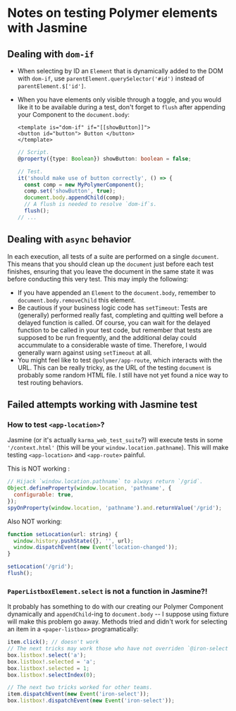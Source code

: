 # Notes on testing Polymer elements with Jasmine

## Dealing with `dom-if`

* When selecting by ID an `Element` that is dynamically added to the DOM with `dom-if`, use `parentElement.querySelector('#id')` instead of `parentElement.$['id']`.
* When you have elements only visible through a toggle, and you would like it to be available during a test, don't forget to `flush` after appending your Component to the `document.body`:

  ```markup
  <template is="dom-if" if="[[showButton]]">
  <button id="button"> Button </button>
  </template>
  ```

  ```typescript
  // Script.
  @property({type: Boolean}) showButton: boolean = false;
  ```

  ```typescript
  // Test.
  it('should make use of button correctly', () => {
    const comp = new MyPolymerComponent();
    comp.set('showButton', true);
    document.body.appendChild(comp);
    // A flush is needed to resolve `dom-if`s.
    flush();
  // ...
  ```

## Dealing with `async` behavior

In each execution, all tests of a suite are performed on a single `document`. This means that you should clean up the `document` just before each test finishes, ensuring that you leave the document in the same state it was before conducting this very test. This may imply the following:

* If you have appended an `Element` to the `document.body`, remember to `document.body.removeChild` this element.
* Be cautious if your business logic code has `setTimeout`: Tests are \(generally\) performed really fast, completing and quitting well before a delayed function is called. Of course, you can wait for the delayed function to be called in your test code, but remember that tests are supposed to be run frequently, and the additional delay could accummulate to a considerable waste of time. Therefore, I would generally warn against using `setTimeout` at all.
* You might feel like to test `@polymer/app-route`, which interacts with the URL. This can be really tricky, as the URL of the testing `document` is probably some random HTML file. I still have not yet found a nice way to test routing behaviors.

## Failed attempts working with Jasmine test

### How to test `<app-location>`?

Jasmine \(or it's actually `karma_web_test_suite`?\) will execute tests in some `'/context.html'` \(this will be your `window.location.pathname`\). This will make testing `<app-location>` and `<app-route>` painful.

This is NOT working :

```javascript
// Hijack `window.location.pathname` to always return `/grid`.
Object.defineProperty(window.location, 'pathname', {
  configurable: true,
});
spyOnProperty(window.location, 'pathname').and.returnValue('/grid');
```

Also NOT working:

```javascript
function setLocation(url: string) {
  window.history.pushState({}, '', url);
  window.dispatchEvent(new Event('location-changed'));
}

setLocation('/grid');
flush();
```

### `PaperListboxElement.select` is not a function in Jasmine?!

It probably has something to do with our creating our Polymer Component dynamically and `appendChild`-ing to `document.body` -- I suppose using fixture will make this problem go away. Methods tried and didn't work for selecting an item in a `<paper-listbox>` programatically:

```typescript
item.click(); // doesn't work
// The next tricks may work those who have not overriden `@iron-select`, but not for me.
box.listbox!.select('a');
box.listbox!.selected = 'a';
box.listbox!.selected = 1;
box.listbox!.selectIndex(0);

// The next two tricks worked for other teams.
item.dispatchEvent(new Event('iron-select'));
box.listbox!.dispatchEvent(new Event('iron-select'));
```

